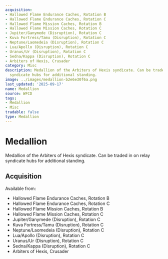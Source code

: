 ```yaml
---
acquisition:
- Hallowed Flame Endurance Caches, Rotation B
- Hallowed Flame Endurance Caches, Rotation C
- Hallowed Flame Mission Caches, Rotation B
- Hallowed Flame Mission Caches, Rotation C
- Jupiter/Ganymede (Disruption), Rotation C
- Kuva Fortress/Tamu (Disruption), Rotation C
- Neptune/Laomedeia (Disruption), Rotation C
- Lua/Apollo (Disruption), Rotation C
- Uranus/Ur (Disruption), Rotation C
- Sedna/Kappa (Disruption), Rotation C
- Arbiters of Hexis, Crusader
category: Misc
description: Medallion of the Arbiters of Hexis syndicate. Can be traded in on relay
  syndicate hubs for additional standing.
image: ../images/medallion-b2e6e30f6a.png
last_updated: '2025-09-17'
name: Medallion
source: WFCD
tags:
- Medallion
- Misc
tradable: false
type: Medallion
---
```


# Medallion

Medallion of the Arbiters of Hexis syndicate. Can be traded in on relay syndicate hubs for additional standing.

## Acquisition

Available from:
- Hallowed Flame Endurance Caches, Rotation B
- Hallowed Flame Endurance Caches, Rotation C
- Hallowed Flame Mission Caches, Rotation B
- Hallowed Flame Mission Caches, Rotation C
- Jupiter/Ganymede (Disruption), Rotation C
- Kuva Fortress/Tamu (Disruption), Rotation C
- Neptune/Laomedeia (Disruption), Rotation C
- Lua/Apollo (Disruption), Rotation C
- Uranus/Ur (Disruption), Rotation C
- Sedna/Kappa (Disruption), Rotation C
- Arbiters of Hexis, Crusader

